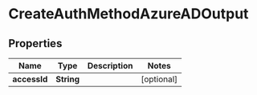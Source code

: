 

# CreateAuthMethodAzureADOutput

## Properties

Name | Type | Description | Notes
------------ | ------------- | ------------- | -------------
**accessId** | **String** |  |  [optional]



